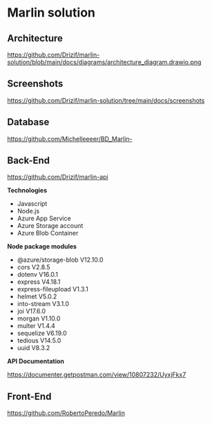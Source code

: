 ﻿# Marlin solution

## Architecture
https://github.com/Drizif/marlin-solution/blob/main/docs/diagrams/architecture_diagram.drawio.png

## Screenshots
https://github.com/Drizif/marlin-solution/tree/main/docs/screenshots

## Database

https://github.com/Michelleeeer/BD_Marlin-

## Back-End

https://github.com/Drizif/marlin-api

**Technologies**

* Javascript
* Node.js
* Azure App Service
* Azure Storage account
* Azure Blob Container

**Node package modules**

* @azure/storage-blob V12.10.0
* cors V2.8.5
* dotenv V16.0.1
* express V4.18.1
* express-fileupload V1.3.1
* helmet V5.0.2
* into-stream V3.1.0
* joi V17.6.0
* morgan V1.10.0
* multer V1.4.4
* sequelize V6.19.0
* tedious V14.5.0
* uuid V8.3.2

**API Documentation**

https://documenter.getpostman.com/view/10807232/UyxjFkx7

## Front-End

https://github.com/RobertoPeredo/Marlin
